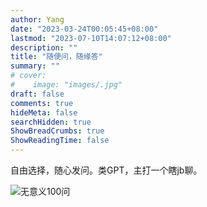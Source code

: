 ```yaml
---
author: Yang
date: "2023-03-24T00:05:45+08:00"
lastmod: "2023-07-10T14:07:12+08:00"
description: ""
title: "随便问，随缘答"
summary: ""
# cover: 
#    image: "images/.jpg"
draft: false
comments: true
hideMeta: false
searchHidden: true
ShowBreadCrumbs: true
ShowReadingTime: false
---
```


自由选择，随心发问。类GPT，主打一个瞎jb聊。

![无意义100问](/images/100questions.jpg)

<!-- <div id="quesdiv-out">
    <div id="quesdiv">
        <iframe id="quesbox"
            src="https://closed.social/askMe/candonothing/emzzthalacpwnuow/"
            frameborder="0"
            width="100%"
            height="800px"
            scrolling="no"
            object-fit="cover"
            object-position="top left"
            sandbox="allow-scripts allow-same-origin allow-popups allow-forms">
        </iframe>
    </div>
</div>

<script>
    const quesbox = document.getElementById("quesbox");
    window.addEventListener("message", function(event) {
        if (event.origin !== "https://closed.social")
            return;
        if (event.data.type === "resize" && event.data.height) {
            quesbox.style.height = event.data.height + "px";
        }
    }, false);

    quesbox.onload = function() {
        quesbox.contentWindow.postMessage({
            type: "init",
            height: quesbox.clientHeight
        }, "https://closed.social");
    };
</script> -->
